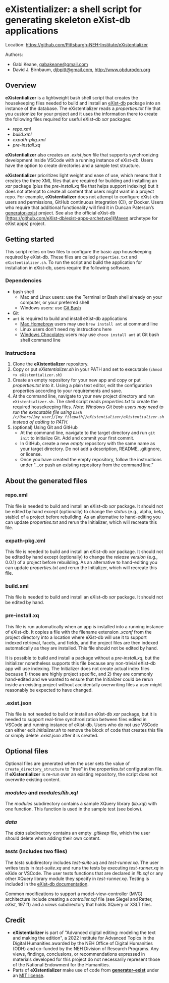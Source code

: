 # eXistentializer: a shell script for generating skeleton eXist-db applications

Location: <https://github.com/Pittsburgh-NEH-Institute/eXistentializer>

Authors:

* Gabi Keane, gabakeane@gmail.com
* David J. Birnbaum, djbpitt@gmail.com, <http://www.obdurodon.org>

## Overview

**eXistentializer** is a lightweight bash shell script that creates the housekeeping files needed to build and install an [eXist-db](https://exist-db.org) package into an instance of the database. The eXistentializer reads a *properties.txt* file that you customize for your project and it uses the information there to create the following files required for useful eXist-db *xar* packages:

* *repo.xml*
* *build.xml*
* *expath-pkg.xml*
* *pre-install.xq*

**eXistentializer** also creates an *.exist.json* file that supports synchronizing development inside VSCode with a running instance of eXist-db. Users have the option to create directories and a sample test structure.

**eXistentializer** prioritizes light weight and ease of use, which means that it creates the three XML files that are required for building and installing an *xar* package (plus the *pre-install.xq* file that helps support indexing) but it does not attempt to create all content that users might want in a project repo. For example, **eXistentializer** does not attempt to configure eXist-db users and permissions, GitHub continuous integration (CI), or Docker. Users who require that additional functionality will find it in Duncan Paterson’s [generator-exist](https://github.com/eXist-db/generator-exist) project. See also the official eXist-db [https://github.com/eXist-db/exist-apps-archetype](Maven archetype for eXist apps) project.

## Getting started
This script relies on two files to configure the basic app housekeeping required by eXist-db. These files are called `properties.txt` and `eXistentializer.sh`. To run the script and build the application for installation in eXist-db, users require the following software.

### Dependencies
- bash shell
    - Mac and Linux users: use the Terminal or Bash shell already on your computer, or your preferred shell
    - Windows users: use [Git Bash](https://gitforwindows.org/)
- Git
- `ant` is required to build and install eXist-db applications
    - [Mac Homebrew](https://formulae.brew.sh/formula/ant) users may use `brew install ant` at command line
    - Linux users don't need my instructions here
    - [Windows Chocolatey](https://community.chocolatey.org/packages/ant) users may use `choco install ant` at Git bash shell command line

### Instructions

1. Clone the **eXistentializer** repository.
1. Copy or put *eXistentializer.sh* in your PATH and set to executable (`chmod +x eXistentializer.sh`)
1. Create an empty repository for your new app and copy or put *properties.txt* into it. Using a plain text editor, edit the configuration properties according to your requirements and save.
1. At the command line, navigate to your new project directory and run `eXistentializer.sh`. The shell script reads *properties.txt* to create the required housekeeping files.
*Note: Windows Git bash users may need to run the executable file using `bash /c/Users/[my_user]/[my_filepath]/eXistentializer/eXistentializer.sh` instead of adding to PATH.*
1. (optional) Using Git and GitHub
    - At the command line, navigate to the target directory and run `git init` to initialize Git. Add and commit your first commit.
    - In GitHub, create a new *empty* repository with the same name as your target directory. Do not add a description, README, .gitignore, or license.
    - Once you have created the empty repository, follow the instructions under "...or push an existing repository from the command line."

## About the generated files

### repo.xml

This file is needed to build and install an eXist-db *xar* package. It should not be edited by hand except (optionally) to change the *status* (e.g., alpha, beta, stable) of a project before rebuilding. As an alternative to hand-editing you can update *properties.txt* and rerun the Initializer, which will recreate this file.

### expath-pkg.xml

This file is needed to build and install an eXist-db *xar* package. It should not be edited by hand except (optionally) to change the *release version* (e.g., 0.0.1) of a project before rebuilding. As an alternative to hand-editing you can update *properties.txt* and rerun the Initializer, which will recreate this file.

### build.xml

This file is needed to build and install an eXist-db *xar* package. It should not be edited by hand.

### pre-install.xq

This file is run automatically when an app is installed into a running instance of eXist-db. It copies a file with the filename extension *.xconf* from the project directory into a location where eXist-db will use it to support indexed retrieval, facets, and fields, and the project files are then indexed automatically as they are installed. This file should not be edited by hand. 

It is possible to build and install a package without a *pre-install.xq*, but the Initializer nonetheless supports this file because any non-trivial eXist-db app will use indexing. The Initializer does not create actual index files because 1) those are highly project specific, and 2) they are commonly hand-edited and we wanted to ensure that the Initializer could be rerun inside an existing project without accidentally overwriting files a user might reasonably be expected to have changed.

### .exist.json

This file is not needed to build or install an eXist-db *xar* package, but it is needed to support real-time synchronization between files edited in VSCode and running instance of eXist-db. Users who do not use VSCode can either edit *initializer.sh* to remove the block of code that creates this file or simply delete *.exist.json* after it is created.

## Optional files

Optional files are generated when the user sets the value of `create_directory_structure` to "true" in the *properties.txt* configuration file. If **eXistentializer** is re-run over an existing repository, the script does not overwrite existing content.

### *modules* and *modules/lib.xql*

The *modules* subdirectory contains a sample XQuery library (*lib.xql*) with one function. This function is used in the sample test (see below).

### *data*

The *data* subdirectory contains an empty *.gitkeep* file, which the user should delete when adding their own content.

### *tests* (includes two files)

The *tests* subdirectory includes *test-suite.xq* and *test-runner.xq*. The user writes tests in *test-suite.xq* and runs the tests by executing *test-runner.xq* in eXide or VSCode. The user tests functions that are declared in *lib.xql* or any other XQuery library module they specify in *test-runner.xq*. Testing is included in the [eXist-db documentation](http://exist-db.org).

Common modifications to support a model–view–controller (MVC) architecture include creating a *controller.xql* file (see Siegel and Retter, *eXist*, 197 ff) and a *views* subdirectory that holds XQuery or XSLT files.

## Credit

* **eXistentializer** is part of "Advanced digital editing: modeling the text and making the edition", a 2022 Institute for Advanced Topics in the Digital Humanities awarded by the NEH Office of Digital Humanities (ODH) and co-funded by the NEH Division of Research Programs. Any views, findings, conclusions, or recommendations expressed in materials developed for this project do not necessarily represent those of the National Endowment for the Humanities.
* Parts of **eXistentializer** make use of code from [**generator-exist**](https://github.com/eXist-db/generator-exist) under an [MIT license](LICENSE-MIT.md).


